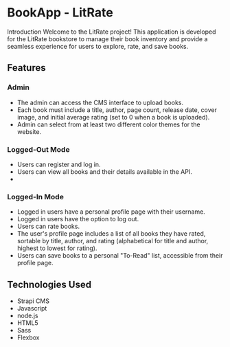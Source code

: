 # BookApp - LitRate

Introduction
Welcome to the LitRate project! This application is developed for the LitRate bookstore to manage their book inventory and provide a seamless experience for users to explore, rate, and save books.

## Features
### Admin
- The admin can access the CMS interface to upload books.
- Each book must include a title, author, page count, release date, cover image, and initial average rating (set to 0 when a book is uploaded).
- Admin can select from at least two different color themes for the website.

### Logged-Out Mode
- Users can register and log in.
- Users can view all books and their details available in the API.
- 
### Logged-In Mode
- Logged in users have a personal profile page with their username. 
- Logged in users have the option to log out.
- Users can rate books.
- The user's profile page includes a list of all books they have rated, sortable by title, author, and rating (alphabetical for title and author, highest to lowest for rating).
- Users can save books to a personal "To-Read" list, accessible from their profile page.


## Technologies Used
- Strapi CMS
- Javascript
- node.js
- HTML5
- Sass
- Flexbox
